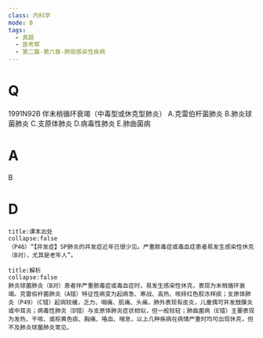 ```yaml
---
class: 内科学
mode: B
tags:
  - 真题
  - 医考帮
  - 第二篇-第六章-肺部感染性疾病
---
```


# Q
1991N92B 伴末梢循环衰竭（中毒型或休克型肺炎）
A.克雷伯杆菌肺炎
B.肺炎球菌肺炎
C.支原体肺炎
D.病毒性肺炎
E.肺曲菌病

# A
B
# D
```ad-note
title:课本出处
collapse:false
（P46）“【并发症】SP肺炎的并发症近年已很少见。严重脓毒症或毒血症患者易发生感染性休克（B对），尤其是老年人”。
```

```ad-summary
title:解析
collapse:false
肺炎球菌肺炎（B对）患者伴严重脓毒症或毒血症时，易发生感染性休克，表现为末梢循环衰竭。克雷伯杆菌肺炎（A错）特征性病变为起病急、寒战、高热、咳砖红色胶冻样痰；支原体肺炎（P49）（C错）起病较缓，乏力、咽痛、肌痛、头痛，肺外表现有皮炎，儿童偶可并发鼓膜炎或中耳炎；病毒性肺炎（D错）与支原体肺炎症状相似，但一般较轻；肺曲菌病（E错）主要表现为发热、干咳、或棕黄色痰、胸痛、咯血、喘息，以上几种疾病在病情严重时均可出现休克，但不及肺炎球菌肺炎常见。
```

